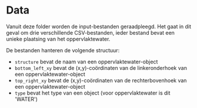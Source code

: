 # Data
Vanuit deze folder worden de input-bestanden geraadpleegd. Het gaat in dit geval om drie verschillende CSV-bestanden, ieder bestand bevat een unieke plaatsing van het oppervlaktewater.

De bestanden hanteren de volgende structuur:
* `structure` bevat de naam van een oppervlaktewater-object
* `bottom_left_xy` bevat de (x,y)-coördinaten van de linkeronderhoek van een oppervlaktewater-object
* `top_right_xy`  bevat de (x,y)-coördinaten van de rechterbovenhoek van een oppervlaktewater-object
* `type` bevat het type van een object (voor oppervlaktewater is dit 'WATER')